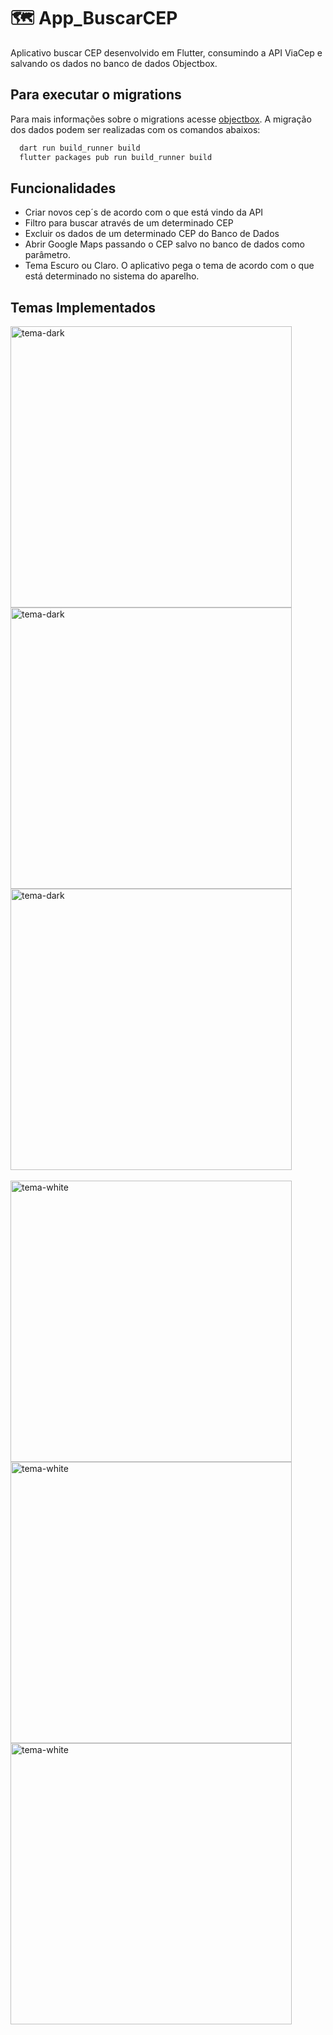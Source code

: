 # 🗺️ App_BuscarCEP

Aplicativo buscar CEP desenvolvido em Flutter, consumindo a API ViaCep e salvando os dados no banco de dados Objectbox.

## Para executar o migrations

Para mais informações sobre o migrations acesse [objectbox](https://docs.objectbox.io/getting-started).
A migração dos dados podem ser realizadas com os comandos abaixos:

```bash
  dart run build_runner build
  flutter packages pub run build_runner build
```

## Funcionalidades

- Criar novos cep´s de acordo com o que está vindo da API
- Filtro para buscar através de um determinado CEP
- Excluir os dados de um determinado CEP do Banco de Dados
- Abrir Google Maps passando o CEP salvo no banco de dados como parâmetro.
- Tema Escuro ou Claro. O aplicativo pega o tema de acordo com o que está determinado no sistema do aparelho.

## Temas Implementados

<div style="display: inline_block">
  <img align="center" alt="tema-dark" height="450" src="https://raw.githubusercontent.com/Kawan02/App_BuscaCEP/dev-ksm-att-packages/application_busca_cep/assets/imgs/Dark/dark.PNG">
  <img align="center" alt="tema-dark" height="450" src="https://raw.githubusercontent.com/Kawan02/App_BuscaCEP/dev-ksm-att-packages/application_busca_cep/assets/imgs/Dark/filter.PNG">
  <img align="center" alt="tema-dark" height="450" src="https://raw.githubusercontent.com/Kawan02/App_BuscaCEP/dev-ksm-att-packages/application_busca_cep/assets/imgs/Dark/filter_dark.PNG">
</div>

<br/>

<div style="display: inline_block">
<img align="center" alt="tema-white" height="450" src="https://raw.githubusercontent.com/Kawan02/App_BuscaCEP/dev-ksm-att-packages/application_busca_cep/assets/imgs/White/white.PNG">
  <img align="center" alt="tema-white" height="450" src="https://raw.githubusercontent.com/Kawan02/App_BuscaCEP/dev-ksm-att-packages/application_busca_cep/assets/imgs/White/filter.PNG">
  <img align="center" alt="tema-white" height="450" src="https://raw.githubusercontent.com/Kawan02/App_BuscaCEP/dev-ksm-att-packages/application_busca_cep/assets/imgs/White/filter_white.PNG">
</div>
